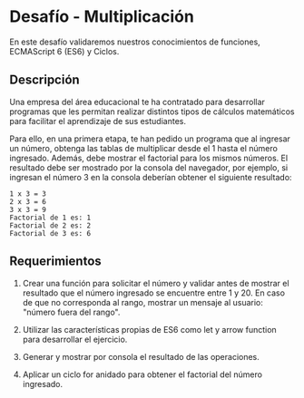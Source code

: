 # Desafío - Multiplicación

En este desafío validaremos nuestros conocimientos de funciones, ECMAScript 6 (ES6) y Ciclos.

## Descripción

Una empresa del área educacional te ha contratado para desarrollar programas que les permitan realizar distintos tipos de cálculos matemáticos para facilitar el aprendizaje de sus estudiantes.

Para ello, en una primera etapa, te han pedido un programa que al ingresar un número, obtenga las tablas de multiplicar desde el 1 hasta el número ingresado. Además, debe mostrar el factorial para los mismos números. El resultado debe ser mostrado por la consola del navegador, por ejemplo, si ingresan el número 3 en la consola deberían obtener el siguiente resultado:

```
1 x 3 = 3
2 x 3 = 6
3 x 3 = 9
Factorial de 1 es: 1
Factorial de 2 es: 2
Factorial de 3 es: 6
```

## Requerimientos

1. Crear una función para solicitar el número y validar antes de mostrar el resultado que el número ingresado se encuentre entre 1 y 20. En caso de que no corresponda al rango, mostrar un mensaje al usuario: "número fuera del rango".

2. Utilizar las características propias de ES6 como let y arrow function para desarrollar el ejercicio.

3. Generar y mostrar por consola el resultado de las operaciones.

4. Aplicar un ciclo for anidado para obtener el factorial del número ingresado.
